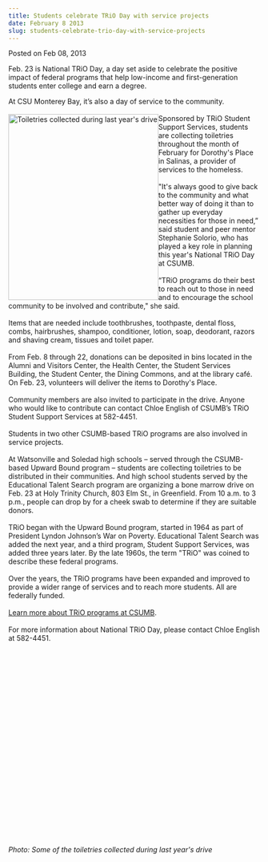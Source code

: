 ```yaml
---
title: Students celebrate TRiO Day with service projects
date: February 8 2013
slug: students-celebrate-trio-day-with-service-projects
---
```


 



<span class="date">Posted on Feb 08, 2013    </span>
<p>Feb. 23 is National TRiO Day, a day set aside to celebrate the
positive impact of federal programs that help low-income and
first-generation students enter college and earn a degree.</p>
<p>At CSU Monterey Bay, it&#x2019;s also a day of service to the
community.<br>
<br>
<img alt="Toiletries collected during last year&apos;s drive" src="https://news.csumb.edu/sites/default/files/65/attachments/news/images/toiletries.jpg" style="float:left; width:300px; height:371px">Sponsored by TRiO
Student Support Services, students are collecting toiletries
throughout the month of February for Dorothy&apos;s Place in Salinas, a
provider of services to the homeless.<br>
<br>
&quot;It&apos;s always good to give back to the community and what better way
of doing it than to gather up everyday necessities for those in
need,&#x201D; said student and peer mentor Stephanie Solorio, who has
played a key role in planning this year&apos;s National TRiO Day at
CSUMB.<br>
<br>
&#x201C;TRiO programs do their best to reach out to those in need and to
encourage the school community to be involved and contribute,&quot; she
said.<br>
<br>
Items that are needed include toothbrushes, toothpaste, dental
floss, combs, hairbrushes, shampoo, conditioner, lotion, soap,
deodorant, razors and shaving cream, tissues and toilet
paper.<br>
<br>
From Feb. 8 through 22, donations can be deposited in bins located
in the Alumni and Visitors Center, the Health Center, the Student
Services Building, the Student Center, the Dining Commons, and at
the library caf&#xE9;. On Feb. 23, volunteers will deliver the items to
Dorothy&apos;s Place.<br>
<br>
Community members are also invited to participate in the drive.
Anyone who would like to contribute can contact Chloe English of
CSUMB&#x2019;s TRiO Student Support Services at 582-4451.<br>
<br>
Students in two other CSUMB-based TRiO programs are also involved
in service projects.<br>
<br>
At Watsonville and Soledad high schools &#x2013; served through the
CSUMB-based Upward Bound program &#x2013; students are collecting
toiletries to be distributed in their communities. And high school
students served by the Educational Talent Search program are
organizing a bone marrow drive on Feb. 23 at Holy Trinity Church,
803 Elm St., in Greenfield. From 10 a.m. to 3 p.m., people can drop
by for a cheek swab to determine if they are suitable donors.<br>
<br>
TRiO began with the Upward Bound program, started in 1964 as part
of President Lyndon Johnson&#x2019;s War on Poverty. Educational Talent
Search was added the next year, and a third program, Student
Support Services, was added three years later. By the late 1960s,
the term &quot;TRiO&quot; was coined to describe these federal
programs.&#x2028;<br>
<br>
Over the years, the TRiO programs have been expanded and improved
to provide a wider range of services and to reach more students.
All are federally funded.<br>
<br>
<a href="https://eosp.csumb.edu/student-support-services" rel="nofollow">Learn more about TRiO programs at CSUMB</a>.<br>
<br>
For more information about National TRiO Day, please contact Chloe
English at 582-4451.</br></br></br></br></br></br></br></br></br></br></br></br></br></br></br></br></br></br></br></br></br></br></img></br></br></p>
<p><em>Photo: Some of the toiletries collected during last year&apos;s
drive</em></p>





```
